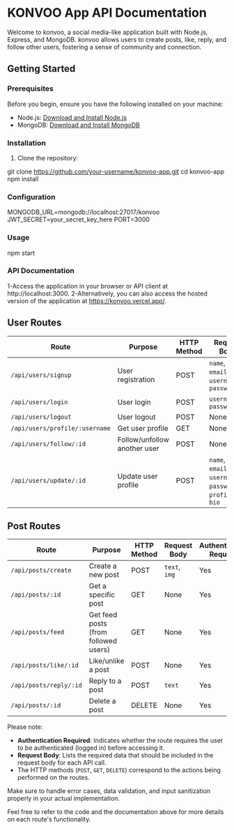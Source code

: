 # KONVOO App API Documentation

Welcome to konvoo, a social media-like application built with Node.js, Express, and MongoDB. konvoo allows users to create posts, like, reply, and follow other users, fostering a sense of community and connection.
## Getting Started

### Prerequisites

Before you begin, ensure you have the following installed on your machine:

- Node.js: [Download and Install Node.js](https://nodejs.org/)
- MongoDB: [Download and Install MongoDB](https://www.mongodb.com/try/download/community)

### Installation

1. Clone the repository:

git clone https://github.com/your-username/konvoo-app.git 
cd konvoo-app
npm install

### Configuration
MONGODB_URL=mongodb://localhost:27017/konvoo
JWT_SECRET=your_secret_key_here
PORT=3000

### Usage

npm start



### API Documentation
1-Access the application in your browser or API client at http://localhost:3000.
2-Alternatively, you can also access the hosted version of the application at 
https://konvoo.vercel.app/.


## User Routes

| Route                           | Purpose                               | HTTP Method | Request Body                                                  | Authentication Required |
|---------------------------------|---------------------------------------|-------------|---------------------------------------------------------------|-------------------------|
| `/api/users/signup`             | User registration                    | POST        | `name`, `email`, `username`, `password`                       | No                      |
| `/api/users/login`              | User login                           | POST        | `username`, `password`                                       | No                      |
| `/api/users/logout`             | User logout                          | POST        | None                                                          | Yes                     |
| `/api/users/profile/:username`  | Get user profile                     | GET         | None                                                          | Yes                     |
| `/api/users/follow/:id`         | Follow/unfollow another user         | POST        | None                                                          | Yes                     |
| `/api/users/update/:id`         | Update user profile                  | POST        | `name`, `email`, `username`, `password`, `profilePic`, `bio`  | Yes                     |

## Post Routes

| Route                           | Purpose                               | HTTP Method | Request Body                                                  | Authentication Required |
|---------------------------------|---------------------------------------|-------------|---------------------------------------------------------------|-------------------------|
| `/api/posts/create`             | Create a new post                    | POST        | `text`, `img`                                                | Yes                     |
| `/api/posts/:id`                | Get a specific post                  | GET         | None                                                          | Yes                     |
| `/api/posts/feed`               | Get feed posts (from followed users)  | GET         | None                                                          | Yes                     |
| `/api/posts/like/:id`           | Like/unlike a post                   | POST        | None                                                          | Yes                     |
| `/api/posts/reply/:id`          | Reply to a post                      | POST        | `text`                                                        | Yes                     |
| `/api/posts/:id`                | Delete a post                        | DELETE      | None                                                          | Yes                     |

Please note:

- **Authentication Required**: Indicates whether the route requires the user to be authenticated (logged in) before accessing it.
- **Request Body**: Lists the required data that should be included in the request body for each API call.
- The HTTP methods (`POST`, `GET`, `DELETE`) correspond to the actions being performed on the routes.

Make sure to handle error cases, data validation, and input sanitization properly in your actual implementation.

Feel free to refer to the code and the documentation above for more details on each route's functionality.
